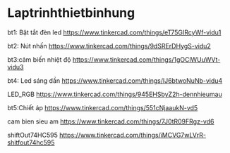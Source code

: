# Laptrinhthietbinhung
bt1: Bật tắt đèn led
https://www.tinkercad.com/things/eT75GIRcyWf-vidu1

bt2: Nút nhấn
https://www.tinkercad.com/things/9dSRErDHygS-vidu2

bt3:cảm biến nhiệt độ
https://www.tinkercad.com/things/1gOClWUuWVt-vidu3

bt4: Led sáng dần
https://www.tinkercad.com/things/lJ6btwoNuNb-vidu4

LED_RGB
https://www.tinkercad.com/things/945EHSbyZ2h-dennhieumau

bt5:Chiết áp
https://www.tinkercad.com/things/551cNjaaukN-vd5

cam bien sieu am
https://www.tinkercad.com/things/7J0tR09FRgz-vd6

shiftOut74HC595
https://www.tinkercad.com/things/iMCVG7wLVrR-shitfout74hc595
